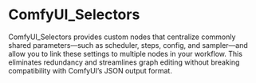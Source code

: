 # ComfyUI_Selectors
ComfyUI_Selectors provides custom nodes that centralize commonly shared parameters—such as scheduler, steps, config, and sampler—and allow you to link these settings to multiple nodes in your workflow. This eliminates redundancy and streamlines graph editing without breaking compatibility with ComfyUI’s JSON output format.
